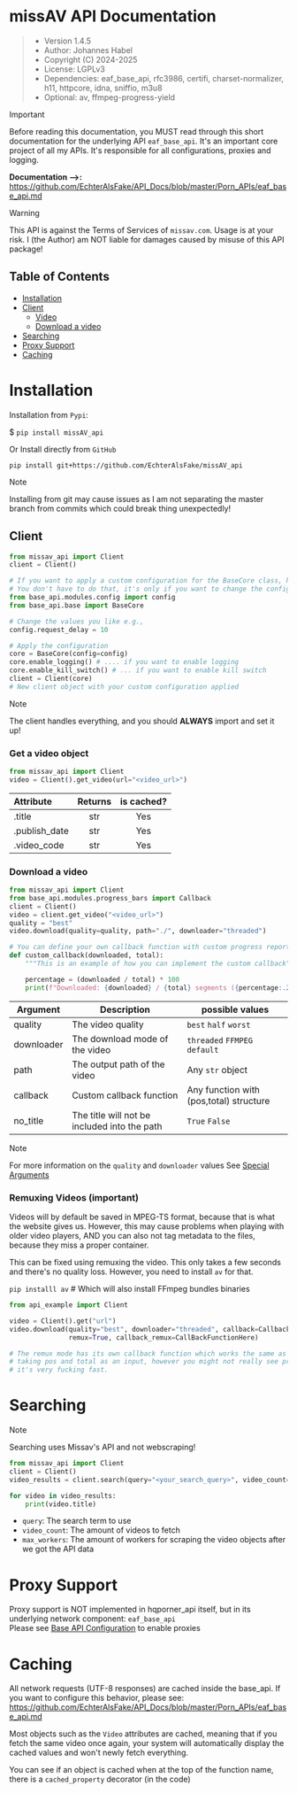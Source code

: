 # missAV API Documentation

> - Version 1.4.5
> - Author: Johannes Habel
> - Copyright (C) 2024-2025
> - License: LGPLv3
> - Dependencies: eaf_base_api, rfc3986, certifi, charset-normalizer, h11, httpcore, idna, sniffio, m3u8
> - Optional: av, ffmpeg-progress-yield

> [!IMPORTANT]
> Before reading this documentation, you MUST read through this short documentation for the underlying API `eaf_base_api`. It's
> an important core project of all my APIs. It's responsible for all configurations, proxies and logging.

**Documentation -->:** https://github.com/EchterAlsFake/API_Docs/blob/master/Porn_APIs/eaf_base_api.md

> [!WARNING]
> This API is against the Terms of Services of `missav.com`. Usage is at your risk.
> I (the Author) am NOT liable for damages caused by misuse of this API package!

## Table of Contents
- [Installation](#installation)
- [Client](#client)
  - [Video](#get-a-video-object)
  - [Download a video](#download-a-video)
- [Searching](#searching)
- [Proxy Support](#proxy-support)
- [Caching](#caching)

# Installation

Installation from `Pypi`:

$ `pip install missAV_api`

Or Install directly from `GitHub`

`pip install git+https://github.com/EchterAlsFake/missAV_api`

> [!NOTE]
> Installing from git may cause issues as I am not separating the master branch
> from commits which could break thing unexpectedly!

## Client

```python
from missav_api import Client
client = Client()

# If you want to apply a custom configuration for the BaseCore class, here you go:  
# You don't have to do that, it's only if you want to change the configuration of eaf_base_api!
from base_api.modules.config import config
from base_api.base import BaseCore

# Change the values you like e.g.,
config.request_delay = 10

# Apply the configuration
core = BaseCore(config=config)
core.enable_logging() # .... if you want to enable logging
core.enable_kill_switch() # ... if you want to enable kill switch
client = Client(core)
# New client object with your custom configuration applied
```

> [!NOTE]
> The client handles everything, and you should **ALWAYS** import and set it up!

### Get a video object

```python
from missav_api import Client
video = Client().get_video(url="<video_url>")
```

| Attribute     | Returns | is cached? |
|:--------------|:-------:|:----------:|
| .title        |   str   |    Yes     |
| .publish_date |   str   |    Yes     |
| .video_code   |   str   |    Yes     |

### Download a video

```python
from missav_api import Client
from base_api.modules.progress_bars import Callback
client = Client()
video = client.get_video("<video_url>")
quality = "best" 
video.download(quality=quality, path="./", downloader="threaded")

# You can define your own callback function with custom progress reporting using:
def custom_callback(downloaded, total):
    """This is an example of how you can implement the custom callback"""

    percentage = (downloaded / total) * 100
    print(f"Downloaded: {downloaded} / {total} segments ({percentage:.2f}%)")
```

| Argument   | Description                                  | possible values                         |
|------------|----------------------------------------------|-----------------------------------------|
| quality    | The video quality                            | `best` `half` `worst`                   |
| downloader | The download mode of the video               | `threaded` `FFMPEG` `default`           |
| path       | The output path of the video                 | Any `str` object                        |
| callback   | Custom callback function                     | Any function with (pos,total) structure |
| no_title   | The title will not be included into the path | `True` `False`                          |

> [!NOTE]
> For more information on the `quality` and `downloader` values See [Special Arguments](https://github.com/EchterAlsFake/API_Docs/blob/master/Porn_APIs/special_arguments.md)

### Remuxing Videos (important)
Videos will by default be saved in MPEG-TS format, because that is
what the website gives us. However, this may cause problems when playing
with older video players, AND you can also not tag metadata to the 
files, because they miss a proper container.

This can be fixed using remuxing the video. This only takes a few seconds
and there's no quality loss. However, you need to install `av` for that.

`pip installl av` # Which will also install FFmpeg bundles binaries

```python
from api_example import Client

video = Client().get("url")
video.download(quality="best", downloader="threaded", callback=Callback_function_here, path="./", 
               remux=True, callback_remux=CallBackFunctionHere)

# The remux mode has its own callback function which works the same as the above example,
# taking pos and total as an input, however you might not really see progress, because
# it's very fucking fast.
```

# Searching
> [!NOTE]
> Searching uses Missav's API and not webscraping!

```python
from missav_api import Client
client = Client()
video_results = client.search(query="<your_search_query>", video_count=50, max_workers=20)

for video in video_results:
    print(video.title)
```

- `query`: The search term to use 
- `video_count`: The amount of videos to fetch
- `max_workers`: The amount of workers for scraping the video objects after we got the API data

# Proxy Support
Proxy support is NOT implemented in hqporner_api itself, but in its underlying network component: `eaf_base_api`
<br>Please see [Base API Configuration](https://github.com/EchterAlsFake/API_Docs/blob/master/Porn_APIs/eaf_base_api.md) to enable proxies

# Caching
All network requests (UTF-8 responses) are cached inside the base_api.
If you want to configure this behavior, please see:
<br>https://github.com/EchterAlsFake/API_Docs/blob/master/Porn_APIs/eaf_base_api.md

Most objects such as the `Video` attributes are cached, meaning that if you
fetch the same video once again, your system will automatically display the cached
values and won't newly fetch everything.

You can see if an object is cached when at the top of the function name, there is a
`cached_property` decorator (in the code)









